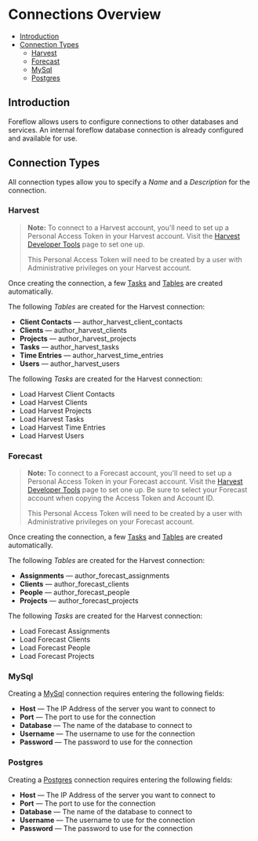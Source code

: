 # Connections Overview

-   [Introduction](#introduction)
-   [Connection Types](#connection-types)
    -   [Harvest](#harvest)
    -   [Forecast](#forecast)
    -   [MySql](#mysql)
    -   [Postgres](#postgres)

<a name="introduction"></a>

## Introduction

Foreflow allows users to configure connections to other databases and services. An internal foreflow database connection is already configured and available for use.

<a name="connection-types"></a>

## Connection Types

All connection types allow you to specify a _Name_ and a _Description_ for the connection.

<a name="harvest"></a>

### Harvest

> **Note:** To connect to a Harvest account, you'll need to set up a Personal Access Token in your Harvest account. Visit the [Harvest Developer Tools](https://id.getharvest.com/developers) page to set one up.
>
> This Personal Access Token will need to be created by a user with Administrative privileges on your Harvest account.

Once creating the connection, a few [Tasks](/{{version}}/orchestration-overview#tasks) and [Tables](/{{version}}/tables-overview) are created automatically.

The following _Tables_ are created for the Harvest connection:

-   **Client Contacts** &mdash; author_harvest_client_contacts
-   **Clients** &mdash; author_harvest_clients
-   **Projects** &mdash; author_harvest_projects
-   **Tasks** &mdash; author_harvest_tasks
-   **Time Entries** &mdash; author_harvest_time_entries
-   **Users** &mdash; author_harvest_users

The following _Tasks_ are created for the Harvest connection:

-   Load Harvest Client Contacts
-   Load Harvest Clients
-   Load Harvest Projects
-   Load Harvest Tasks
-   Load Harvest Time Entries
-   Load Harvest Users

<a name="forecast"></a>

### Forecast

> **Note:** To connect to a Forecast account, you'll need to set up a Personal Access Token in your Forecast account. Visit the [Harvest Developer Tools](https://id.getharvest.com/developers) page to set one up. Be sure to select your Forecast account when copying the Access Token and Account ID.
>
> This Personal Access Token will need to be created by a user with Administrative privileges on your Forecast account.

Once creating the connection, a few [Tasks](/{{version}}/orchestration-overview#tasks) and [Tables](/{{version}}/tables-overview) are created automatically.

The following _Tables_ are created for the Harvest connection:

-   **Assignments** &mdash; author_forecast_assignments
-   **Clients** &mdash; author_forecast_clients
-   **People** &mdash; author_forecast_people
-   **Projects** &mdash; author_forecast_projects

The following _Tasks_ are created for the Harvest connection:

-   Load Forecast Assignments
-   Load Forecast Clients
-   Load Forecast People
-   Load Forecast Projects

<a name="mysql"></a>

### MySql

Creating a [MySql](https://dev.mysql.com/doc/) connection requires entering the following fields:

-   **Host** &mdash; The IP Address of the server you want to connect to
-   **Port** &mdash; The port to use for the connection
-   **Database** &mdash; The name of the database to connect to
-   **Username** &mdash; The username to use for the connection
-   **Password** &mdash; The password to use for the connection

<a name="postgres"></a>

### Postgres

Creating a [Postgres](https://www.postgresql.org/docs/) connection requires entering the following fields:

-   **Host** &mdash; The IP Address of the server you want to connect to
-   **Port** &mdash; The port to use for the connection
-   **Database** &mdash; The name of the database to connect to
-   **Username** &mdash; The username to use for the connection
-   **Password** &mdash; The password to use for the connection
